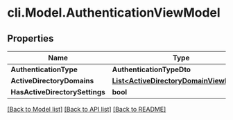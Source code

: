 # cli.Model.AuthenticationViewModel

## Properties

Name | Type | Description | Notes
------------ | ------------- | ------------- | -------------
**AuthenticationType** | **AuthenticationTypeDto** |  | [optional] 
**ActiveDirectoryDomains** | [**List&lt;ActiveDirectoryDomainViewModel&gt;**](ActiveDirectoryDomainViewModel.md) |  | [optional] 
**HasActiveDirectorySettings** | **bool** |  | [optional] 

[[Back to Model list]](../README.md#documentation-for-models) [[Back to API list]](../README.md#documentation-for-api-endpoints) [[Back to README]](../README.md)

